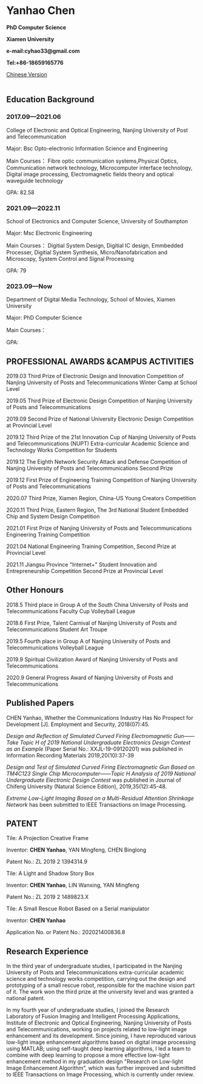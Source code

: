 <table border="0">
      <h1>Yanhao Chen</h1>
      <p><b>PhD Computer Science</b></p>
      <p><b>Xiamen University</b></p>
      <p><b>e-mail:cyhao33@gmail.com</b></p>
      <p><b>Tel:+86-18659165776</b></p>
      <a href="index.html">Chinese Version</a>
</table>



## Education Background

### 2017.09—2021.06

College of Electronic and Optical Engineering,  Nanjing University of Post and Telecommunication      

Major: Bsc Opto-electronic Information Science and Engineering    

Main Courses： Fibre optic communication systems,Physical Optics, Communication network technology, Microcomputer interface technology, Digital image processing, Electromagnetic fields theory and optical waveguide technology 

GPA: 82.58

### 2021.09—2022.11

School of Electronics and Computer Science, University of Southampton 

Major: Msc Electronic Engineering 

Main Courses： Digitial System Design, Digitial IC design, Emmbedded Processer, Digitial System Synthesis, Micro/Nanofabrication and Microscopy, System Control and Signal Processing

GPA: 79

### 2023.09—Now

Department of Digital Media Technology, School of Movies, Xiamen University

Major: PhD Computer Science

Main Courses： 

GPA: 

## PROFESSIONAL AWARDS &CAMPUS ACTIVITIES

2019.03 Third Prize of Electronic Design and Innovation Competition of Nanjing University of Posts and Telecommunications Winter Camp at School Level

2019.05 Third Prize of Electronic Design Competition of Nanjing University of Posts and Telecommunications

2019.09 Second Prize of National University Electronic Design Competition at Provincial Level

2019.12 Third Prize of the 21st Innovation Cup of Nanjing University of Posts and Telecommunications (NUPT) Extra-curricular Academic Science and Technology Works Competition for Students

2019.12 The Eighth Network Security Attack and Defense Competition of Nanjing University of Posts and Telecommunications Second Prize

2019.12 First Prize of Engineering Training Competition of Nanjing University of Posts and Telecommunications

2020.07 Third Prize, Xiamen Region, China-US Young Creators Competition

2020.11 Third Prize, Eastern Region, The 3rd National Student Embedded Chip and System Design Competition

2021.01 First Prize of Nanjing University of Posts and Telecommunications Engineering Training Competition

2021.04 National Engineering Training Competition, Second Prize at Provincial Level

2021.11 Jiangsu Province "Internet+" Student Innovation and Entrepreneurship Competition Second Prize at Provincial Level


## Other Honours

2018.5 Third place in Group A of the South China University of Posts and Telecommunications Faculty Cup Volleyball League

2018.6 First Prize, Talent Carnival of Nanjing University of Posts and Telecommunications Student Art Troupe

2019.5 Fourth place in Group A of Nanjing University of Posts and Telecommunications Volleyball League

2019.9 Spiritual Civilization Award of Nanjing University of Posts and Telecommunications

2020.9 General Progress Award of Nanjing University of Posts and Telecommunications

## Published Papers

CHEN Yanhao, Whether the Communications Industry Has No Prospect for Development [J]. Employment and Security, 2018(07):45. 

*Design and Reflection of Simulated Curved Firing Electromagnetic Gun——Take Topic H of 2019 National* *Undergraduate Electronics Design Contest as an Example* (Paper Serial No.: XXJL-19-09120201) was published in Information Recording Materials 2019,20(10):37-39 

*Design and Test of Simulated Curved Firing Electromagnetic Gun Based on TM4C123 Single Chip* *Microcomputer——Topic H Analysis of 2019 National Undergraduate Electronic Design Contest* was published in Journal of Chifeng University (Natural Science Edition), 2019,35(12):45-48. 

*Extreme Low-Light Imaging Based on a Multi-Residual Attention Shrinkage Network* has been submitted to IEEE Transactions on Image Processing.

## PATENT

Tile: A Projection Creative Frame 

Inventor: **CHEN Yanhao**, YAN Mingfeng, CHEN Binglong 

Patent No.: ZL 2019 2 1394314.9 

Tile: A Light and Shadow Story Box 

Inventor: **CHEN Yanhao**, LIN Wanxing, YAN Mingfeng

Patent No.: ZL 2019 2 1489823.X 

Tile: A Small Rescue Robot Based on a Serial manipulator 

Inventor: **CHEN Yanhao** 

Application No. or Patent No.: 202021400836.8 

## Research Experience

In the third year of undergraduate studies, I participated in the Nanjing University of Posts and Telecommunications extra-curricular academic science and technology works competition, carrying out the design and prototyping of a small rescue robot, responsible for the machine vision part of it. The work won the third prize at the university level and was granted a national patent.

In my fourth year of undergraduate studies, I joined the Research Laboratory of Fusion Imaging and Intelligent Processing Applications, Institute of Electronic and Optical Engineering, Nanjing University of Posts and Telecommunications, working on projects related to low-light image enhancement and its development. Since joining, I have reproduced various low-light image enhancement algorithms based on digital image processing using MATLAB; using self-taught deep learning algorithms, I led a team to combine with deep learning to propose a more effective low-light enhancement method in my graduation design "Research on Low-light Image Enhancement Algorithm", which was further improved and submitted to IEEE Transactions on Image Processing, which is currently under review.

